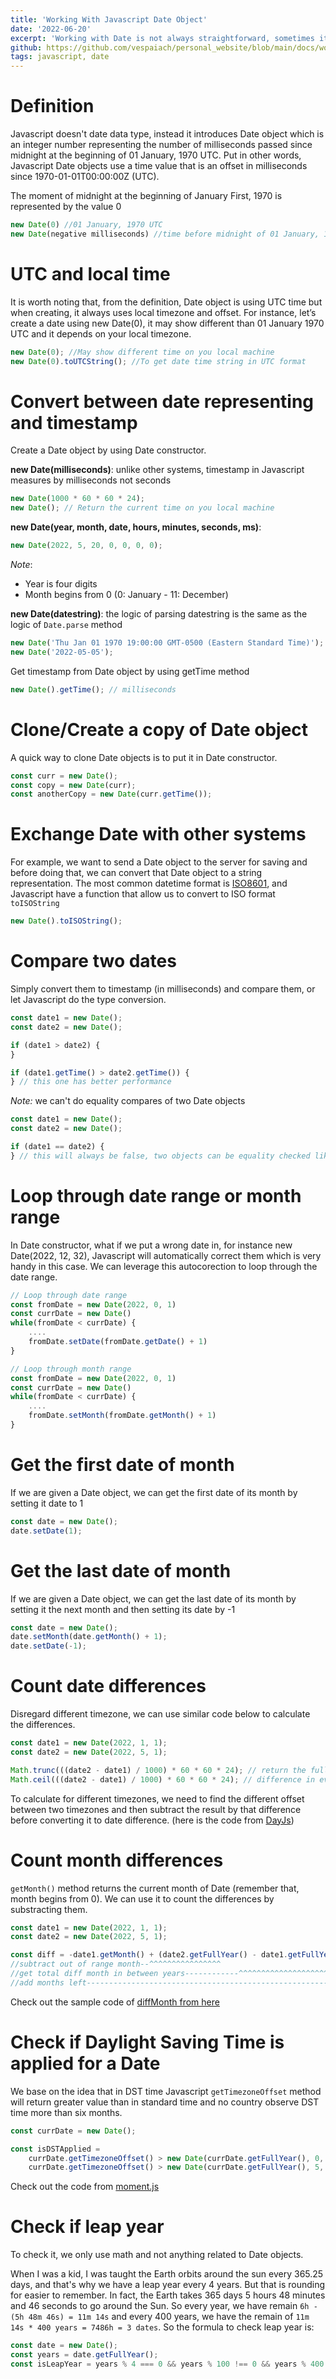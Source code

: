 ```yaml
---
title: 'Working With Javascript Date Object'
date: '2022-06-20'
excerpt: 'Working with Date is not always straightforward, sometimes it may overwhelm developers, even seasoned ones. In this article, I will share my experience that will help you to deal with Date in Javascript.'
github: https://github.com/vespaiach/personal_website/blob/main/docs/working-with-javascript-date-object.md
tags: javascript, date
---
```


# Definition

Javascript doesn't date data type, instead it introduces Date object which is an integer number representing the number of milliseconds passed since midnight at the beginning of 01 January, 1970 UTC. Put in other words, Javascript Date objects use a time value that is an offset in milliseconds since 1970-01-01T00:00:00Z (UTC).

The moment of midnight at the beginning of January First, 1970 is represented by the value 0

```js
new Date(0) //01 January, 1970 UTC
new Date(negative milliseconds) //time before midnight of 01 January, 1970 UTC
```

# UTC and local time

It is worth noting that, from the definition, Date object is using UTC time but when creating, it always uses local timezone and offset. For instance, let’s create a date using new Date(0), it may show different than 01 January 1970 UTC and it depends on your local timezone.

```js
new Date(0); //May show different time on you local machine
new Date(0).toUTCString(); //To get date time string in UTC format
```

# Convert between date representing and timestamp

Create a Date object by using Date constructor.

**new Date(milliseconds)**: unlike other systems, timestamp in Javascript measures by milliseconds not seconds

```js
new Date(1000 * 60 * 60 * 24);
new Date(); // Return the current time on you local machine
```

**new Date(year, month, date, hours, minutes, seconds, ms)**:

```js
new Date(2022, 5, 20, 0, 0, 0, 0);
```

_Note_:

-   Year is four digits
-   Month begins from 0 (0: January - 11: December)

**new Date(datestring)**: the logic of parsing datestring is the same as the logic of `Date.parse` method

```js
new Date('Thu Jan 01 1970 19:00:00 GMT-0500 (Eastern Standard Time)');
new Date('2022-05-05');
```

Get timestamp from Date object by using getTime method

```js
new Date().getTime(); // milliseconds
```

# Clone/Create a copy of Date object

A quick way to clone Date objects is to put it in Date constructor.

```js
const curr = new Date();
const copy = new Date(curr);
const anotherCopy = new Date(curr.getTime());
```

# Exchange Date with other systems

For example, we want to send a Date object to the server for saving and before doing that, we can convert that Date object to a string representation. The most common datetime format is [ISO8601](https://en.wikipedia.org/wiki/ISO_8601), and Javascript have a function that allow us to convert to ISO format `toISOString`

```js
new Date().toISOString();
```

# Compare two dates

Simply convert them to timestamp (in milliseconds) and compare them, or let Javascript do the type conversion.

```js
const date1 = new Date();
const date2 = new Date();

if (date1 > date2) {
}

if (date1.getTime() > date2.getTime()) {
} // this one has better performance
```

_Note:_ we can't do equality compares of two Date objects

```js
const date1 = new Date();
const date2 = new Date();

if (date1 == date2) {
} // this will always be false, two objects can be equality checked like this
```

# Loop through date range or month range

In Date constructor, what if we put a wrong date in, for instance new Date(2022, 12, 32), Javascript will automatically correct them which is very handy in this case. We can leverage this autocorection to loop through the date range.

```js
// Loop through date range
const fromDate = new Date(2022, 0, 1)
const currDate = new Date()
while(fromDate < currDate) {
    ....
    fromDate.setDate(fromDate.getDate() + 1)
}
```

```js
// Loop through month range
const fromDate = new Date(2022, 0, 1)
const currDate = new Date()
while(fromDate < currDate) {
    ....
    fromDate.setMonth(fromDate.getMonth() + 1)
}
```

# Get the first date of month

If we are given a Date object, we can get the first date of its month by setting it date to 1

```js
const date = new Date();
date.setDate(1);
```

# Get the last date of month

If we are given a Date object, we can get the last date of its month by setting it the next month and then setting its date by -1

```js
const date = new Date();
date.setMonth(date.getMonth() + 1);
date.setDate(-1);
```

# Count date differences

Disregard different timezone, we can use similar code below to calculate the differences.

```js
const date1 = new Date(2022, 1, 1);
const date2 = new Date(2022, 5, 1);

Math.trunc(((date2 - date1) / 1000) * 60 * 60 * 24); // return the full-date differences in between
Math.ceil(((date2 - date1) / 1000) * 60 * 60 * 24); // difference in every miliseconds is counting as a date
```

To calculate for different timezones, we need to find the different offset between two timezones and then subtract the result by that difference before converting it to date difference. (here is the code from [DayJs](https://github.com/iamkun/dayjs/blob/8e6d11d053393d97bee1ba411adb2d82de1a58c4/src/index.js#L317))

# Count month differences

`getMonth()` method returns the current month of Date (remember that, month begins from 0). We can use it to count the differences by substracting them.

```js
const date1 = new Date(2022, 1, 1);
const date2 = new Date(2022, 5, 1);

const diff = -date1.getMonth() + (date2.getFullYear() - date1.getFullYear()) * 12 + date2.getMonth();
//subtract out of range month--^^^^^^^^^^^^^^^^
//get total diff month in between years------------^^^^^^^^^^^^^^^^^^^^^^^^^^^^^^^^^^^^^^^^^^
//add months left------------------------------------------------------------------------------------^^^^^^^^^^^^^^^^^
```

Check out the sample code of [diffMonth from here](https://github.com/vespaiach/calendar-react/blob/main/src/utils.ts#L11)

# Check if Daylight Saving Time is applied for a Date

We base on the idea that in DST time Javascript `getTimezoneOffset` method will return greater value than in standard time and no country observe DST time more than six months.

```js
const currDate = new Date();

const isDSTApplied =
    currDate.getTimezoneOffset() > new Date(currDate.getFullYear(), 0, 1).getTimezoneOffset() ||
    currDate.getTimezoneOffset() > new Date(currDate.getFullYear(), 5, 1).getTimezoneOffset();
```

Check out the code from [moment.js](https://github.com/moment/moment/blob/e96809208c9d1b1bbe22d605e76985770024de42/src/lib/units/offset.js#L210)

# Check if leap year

To check it, we only use math and not anything related to Date objects.

When I was a kid, I was taught the Earth orbits around the sun every 365.25 days, and that's why we have a leap year every 4 years. But that is rounding for easier to remember. In fact, the Earth takes 365 days 5 hours 48 minutes and 46 seconds to go around the Sun. So every year, we have remain `6h - (5h 48m 46s) = 11m 14s` and every 400 years, we have the remain of `11m 14s * 400 years = 7486h = 3 dates`. So the formula to check leap year is:

```js
const date = new Date();
const years = date.getFullYear();
const isLeapYear = years % 4 === 0 && years % 100 !== 0 && years % 400 === 0;
```
